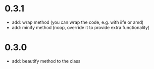 # 0.3.1

- add: wrap method (you can wrap the code, e.g. with iife or amd)
- add: minify method (noop, override it to provide extra functionality)

# 0.3.0

- add: beautify method to the class